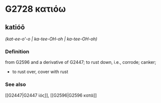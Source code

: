 # G2728 κατιόω

## katióō

_(kat-ee-o'-o | ka-tee-OH-oh | ka-tee-OH-oh)_

### Definition

from G2596 and a derivative of G2447; to rust down, i.e., corrode; canker; 

- to rust over, cover with rust

### See also

[[G2447|G2447 ἰός]], [[G2596|G2596 κατά]]
